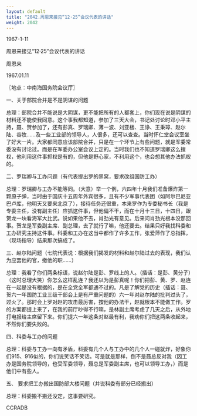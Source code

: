 ```yaml
---
layout: default
title: "2042.周恩来接见“12·25”会议代表的讲话"
weight: 2042
---
```


1967-1-11

周恩来接见“12·25”会议代表的讲话

周恩来

1967.01.11

〖地点：中南海国务院会议厅〗

一、关于部院合并是不是阴谋的问题

总理：部院合并不能说是大阴谋，更不能把所有的人都套上，你们现在说是阴谋的材料还不能使我同意。这个事我都知道，参加了三天大会，书记处讨论时邓小平主持，聂、贺参加了，还有彭真、罗瑞卿、薄一波、刘亚楼、王诤、王秉璋、赵尔陆、谷牧……及一些工业部的领导人，人很多，还可以查查。当时怀仁堂会议室坐了好大一片。大家都同意应该部院合并，只是在一个环节上有些问题，就是军委常委没有讨论过。而是在军委办公室会议上定的。当时我们也不知道罗瑞卿这么擅权，他利用这件事抓权是有的，但他是野心家，不利用这个，也会想其他办法抓权的。

二、罗瑞卿与工办问题（有代表提出罗的黑窝，要求改组国防工办）

总理：罗瑞卿与工办不能等同。（大意）举一个例，六四年十月我们准备爆炸第一颗原子弹，当时由于国庆十五周年外宾很多，且有不少军事代表团（如阿尔巴尼亚巴卢库，他明天又要来北京了），接待任务还很重，本来罗作为专委秘书长（我是专委主任，没有副主任）应抓这件事，但他偏不干，而在十月十三日，十四日，跟贺龙一块看海军大比武。说如果他不去，肖劲光有意见。后来问肖劲光根本没那回事。贺龙是军委副主席、副总理，去了就行了嘛，他还要去。结果只好我找科委和工办研究主持这件事。科委和工办在这当中都作了许多工作，张爱萍作了总指挥，（现场指导）结果那次搞成了。

三、赵尔陆问题（七院代表说：根据我们揭发的材料和赵尔陆过去的表现，我们认为应罢他的官，撤他的职……）

总理：我看了你们两条标语，说赵尔陆是彭、罗线上的人。（插话：是彭、黄分子）（这时总理大笑）你怎么这样乱连？我还以为是彭真呢！你们把彭、黄、罗、赵连在一起是没有根据的，是在全党全军都通不过的。凡是了解党的历史（插话：聂、贺六一年国防工业三级干部会上是有严重问题的）六一年对赵尔陆的批判过头了，过火了。那时会上罗对赵的攻击最厉害，按他的办法干，赵就根本不能做工作。罗的方案都提上来了，在我的前厅吵得不行嘛，是林副主席考虑了几天之后，从外地打电报给主席留下来。你们提六一年这条对赵最有利，我劝你们把这两条收起来，不然你们要失败的。

四、科委与工办的问题

总理：科委与工办一向有矛盾，科委有几个人与工办中的几个人一碰就炸，好象你们915、916似的，你们说笑话不笑话。可是就是那样，倒不是聂总反对我（因工办是国务院领导的，也受军委领导，聂总是军委副主席，也可以领导工办，）而是他们中有些人。

五、 要求把工办搬出国防部大楼问题（并说科委有部分已经搬出）

总理：科委搬不搬还没定，这事要研究。

CCRADB

